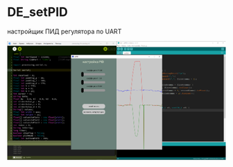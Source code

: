 # DE_setPID
настройщик ПИД регулятора по UART

![setPID](https://github.com/DIY-Elecron1cs/DE_setPID/blob/main/images/image-setPID1.png?raw=true)
